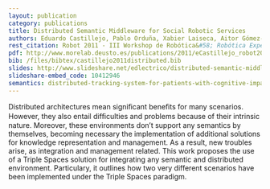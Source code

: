 ```yaml
--- 
layout: publication
category: publications
title: Distributed Semantic Middleware for Social Robotic Services
authors: Eduardo Castillejo, Pablo Orduña, Xabier Laiseca, Aitor Gómez-Goiri, Diego López de Ipiña, Sergio Fínez
rest_citation: Robot 2011 - III Workshop de Robótica&#58; Robótica Experimental. Seville, Spain. Nov, 2011
pdf: http://www.morelab.deusto.es/publications/2011/eCastillejo_robot2011.pdf
bib: /files/bibtex/castillejo2011distributed.bib
slides: http://www.slideshare.net/edlectrico/distributed-semantic-middleware-for-social-robotic-services
slideshare-embed_code: 10412946
semantics: distributed-tracking-system-for-patients-with-cognitive-impairments
--- 
```


Distributed architectures mean signiﬁcant beneﬁts
for many scenarios.
However, they also entail difﬁculties and
problems because of their intrinsic nature.
Moreover, these
environments don’t support any semantics by themselves,
becoming necessary the implementation of additional solutions
for knowledge representation and management.
As a result,
new troubles arise, as integration and management related.
This work proposes the use of a Triple Spaces solution for
integrating any semantic and distributed environment.
Particulary, it outlines how two very different scenarios have been
implemented under the Triple Spaces paradigm.